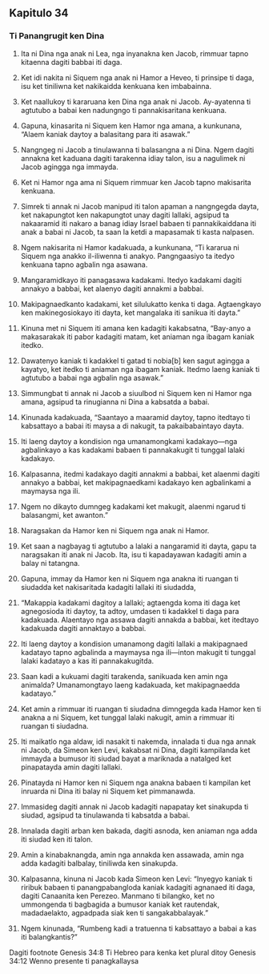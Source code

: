 Kapitulo 34
-----------

### Ti Panangrugit ken Dina

1. Ita ni Dina nga anak ni Lea, nga inyanakna ken Jacob, rimmuar tapno kitaenna dagiti babbai iti daga.
2. Ket idi nakita ni Siquem nga anak ni Hamor a Heveo, ti prinsipe ti daga, isu ket tiniliwna ket nakikaidda kenkuana ken imbabainna.
3. Ket naallukoy ti kararuana ken Dina nga anak ni Jacob. Ay-ayatenna ti agtutubo a babai ken nadungngo ti pannakisaritana kenkuana.
4. Gapuna, kinasarita ni Siquem ken Hamor nga amana, a kunkunana, “Alaem kaniak daytoy a balasitang para iti asawak.”

5. Nangngeg ni Jacob a tinulawanna ti balasangna a ni Dina. Ngem dagiti annakna ket kaduana dagiti tarakenna idiay talon, isu a nagulimek ni Jacob agingga nga immayda.
6. Ket ni Hamor nga ama ni Siquem rimmuar ken Jacob tapno makisarita kenkuana.
7. Simrek ti annak ni Jacob manipud iti talon apaman a nangngegda dayta, ket nakapungtot ken nakapungtot unay dagiti lallaki, agsipud ta nakaaramid iti nakaro a banag idiay Israel babaen ti pannakikaiddana iti anak a babai ni Jacob, ta saan la ketdi a mapasamak ti kasta nalpasen.

8. Ngem nakisarita ni Hamor kadakuada, a kunkunana, “Ti kararua ni Siquem nga anakko il-iliwenna ti anakyo. Pangngaasiyo ta itedyo kenkuana tapno agbalin nga asawana.
9. Mangaramidkayo iti panagasawa kadakami. Itedyo kadakami dagiti annakyo a babbai, ket alaenyo dagiti annakmi a babbai.
10. Makipagnaedkanto kadakami, ket silulukatto kenka ti daga. Agtaengkayo ken makinegosiokayo iti dayta, ket mangalaka iti sanikua iti dayta.”
11. Kinuna met ni Siquem iti amana ken kadagiti kakabsatna, “Bay-anyo a makasarakak iti pabor kadagiti matam, ket aniaman nga ibagam kaniak itedko.
12. Dawatenyo kaniak ti kadakkel ti gatad ti nobia[b] ken sagut agingga a kayatyo, ket itedko ti aniaman nga ibagam kaniak. Itedmo laeng kaniak ti agtutubo a babai nga agbalin nga asawak.”

13. Simmungbat ti annak ni Jacob a siuulbod ni Siquem ken ni Hamor nga amana, agsipud ta rinugianna ni Dina a kabsatda a babai.
14. Kinunada kadakuada, “Saantayo a maaramid daytoy, tapno itedtayo ti kabsattayo a babai iti maysa a di nakugit, ta pakaibabaintayo dayta.
15. Iti laeng daytoy a kondision nga umanamongkami kadakayo—nga agbalinkayo a kas kadakami babaen ti pannakakugit ti tunggal lalaki kadakayo.
16. Kalpasanna, itedmi kadakayo dagiti annakmi a babbai, ket alaenmi dagiti annakyo a babbai, ket makipagnaedkami kadakayo ken agbalinkami a maymaysa nga ili.
17. Ngem no dikayto dumngeg kadakami ket makugit, alaenmi ngarud ti balasangmi, ket awanton.”

18. Naragsakan da Hamor ken ni Siquem nga anak ni Hamor.
19. Ket saan a nagbayag ti agtutubo a lalaki a nangaramid iti dayta, gapu ta naragsakan iti anak ni Jacob. Ita, isu ti kapadayawan kadagiti amin a balay ni tatangna.
20. Gapuna, immay da Hamor ken ni Siquem nga anakna iti ruangan ti siudadda ket nakisaritada kadagiti lallaki iti siudadda,
21. “Makappia kadakami dagitoy a lallaki; agtaengda koma iti daga ket agnegosioda iti daytoy, ta adtoy, umdasen ti kadakkel ti daga para kadakuada. Alaentayo nga assawa dagiti annakda a babbai, ket itedtayo kadakuada dagiti annaktayo a babbai.
22. Iti laeng daytoy a kondision umanamong dagiti lallaki a makipagnaed kadatayo tapno agbalinda a maymaysa nga ili—inton makugit ti tunggal lalaki kadatayo a kas iti pannakakugitda.
23. Saan kadi a kukuami dagiti tarakenda, sanikuada ken amin nga animalda? Umanamongtayo laeng kadakuada, ket makipagnaedda kadatayo.”
24. Ket amin a rimmuar iti ruangan ti siudadna dimngegda kada Hamor ken ti anakna a ni Siquem, ket tunggal lalaki nakugit, amin a rimmuar iti ruangan ti siudadna.

25. Iti maikatlo nga aldaw, idi nasakit ti nakemda, innalada ti dua nga annak ni Jacob, da Simeon ken Levi, kakabsat ni Dina, dagiti kampilanda ket immayda a bumusor iti siudad bayat a mariknada a natalged ket pinapatayda amin dagiti lallaki.
26. Pinatayda ni Hamor ken ni Siquem nga anakna babaen ti kampilan ket inruarda ni Dina iti balay ni Siquem ket pimmanawda.
27. Immasideg dagiti annak ni Jacob kadagiti napapatay ket sinakupda ti siudad, agsipud ta tinulawanda ti kabsatda a babai.
28. Innalada dagiti arban ken bakada, dagiti asnoda, ken aniaman nga adda iti siudad ken iti talon.
29. Amin a kinabaknangda, amin nga annakda ken assawada, amin nga adda kadagiti balbalay, tiniliwda ken sinakupda.

30. Kalpasanna, kinuna ni Jacob kada Simeon ken Levi: “Inyegyo kaniak ti riribuk babaen ti panangpabangloda kaniak kadagiti agnanaed iti daga, dagiti Canaanita ken Perezeo. Manmano ti bilangko, ket no ummongenda ti bagbagida a bumusor kaniak ket rautendak, madadaelakto, agpadpada siak ken ti sangakabbalayak.”
31. Ngem kinunada, “Rumbeng kadi a tratuenna ti kabsattayo a babai a kas iti balangkantis?”

Dagiti footnote
Genesis 34:8 Ti Hebreo para kenka ket plural ditoy
Genesis 34:12 Wenno presente ti panagkallaysa